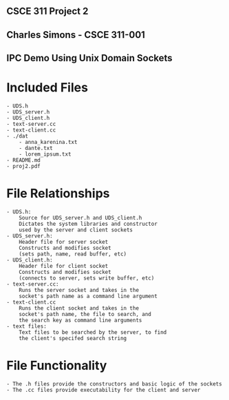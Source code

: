 ## CSCE 311 Project 2
## Charles Simons - CSCE 311-001

## IPC Demo Using Unix Domain Sockets

# Included Files
    - UDS.h
    - UDS_server.h
    - UDS_client.h
    - text-server.cc
    - text-client.cc
    - ./dat
        - anna_karenina.txt
        - dante.txt
        - lorem_ipsum.txt
    - README.md
    - proj2.pdf
# File Relationships
    - UDS.h: 
        Source for UDS_server.h and UDS_client.h
        Dictates the system libraries and constructor
        used by the server and client sockets
    - UDS_server.h:
        Header file for server socket
        Constructs and modifies socket
        (sets path, name, read buffer, etc)
    - UDS_client.h:
        Header file for client socket
        Constructs and modifies socket
        (connects to server, sets write buffer, etc)
    - text-server.cc:
        Runs the server socket and takes in the
        socket's path name as a command line argument
    - text-client.cc
        Runs the client socket and takes in the
        socket's path name, the file to search, and
        the search key as command line arguments
    - text files:
        Text files to be searched by the server, to find
        the client's specifed search string
# File Functionality
    - The .h files provide the constructors and basic logic of the sockets
    - The .cc files provide executability for the client and server
